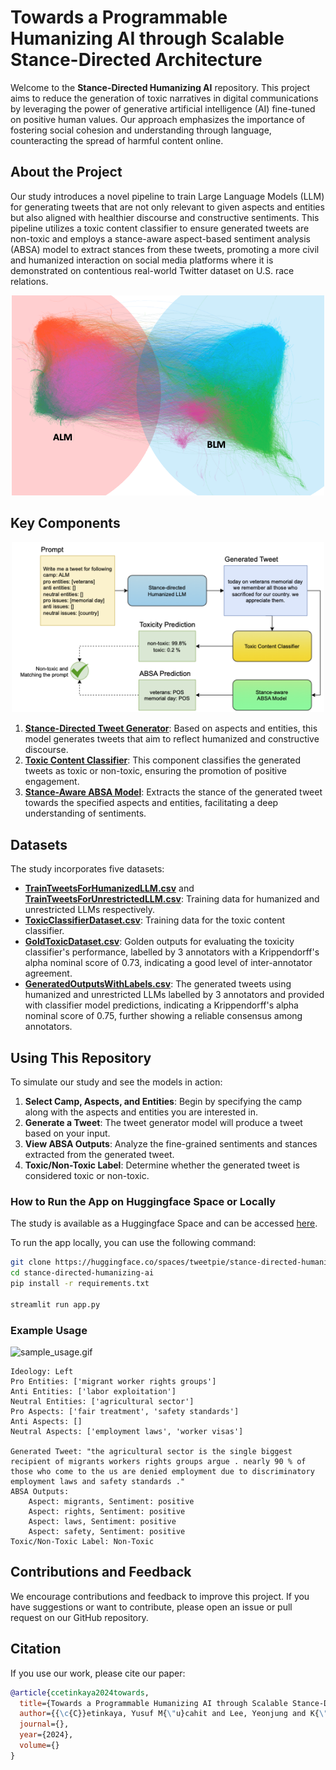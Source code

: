 # Towards a Programmable Humanizing AI through Scalable Stance-Directed Architecture

Welcome to the **Stance-Directed Humanizing AI** repository. This project aims to reduce the generation of toxic narratives in digital communications by leveraging the power of generative artificial intelligence (AI) fine-tuned on positive human values. Our approach emphasizes the importance of fostering social cohesion and understanding through language, counteracting the spread of harmful content online.

## About the Project

Our study introduces a novel pipeline to train Large Language Models (LLM) for generating tweets that are not only relevant to given aspects and entities but also aligned with healthier discourse and constructive sentiments. This pipeline utilizes a toxic content classifier to ensure generated tweets are non-toxic and employs a stance-aware aspect-based sentiment analysis (ABSA) model to extract stances from these tweets, promoting a more civil and humanized interaction on social media platforms where it is demonstrated on contentious real-world Twitter dataset on U.S. race relations.

<p align="center"><img src="./images/communities.png" width="500px"></p>

## Key Components
<p align="center"><img src="./images/pipeline.png" width="500px"></p>

1. **[Stance-Directed Tweet Generator](https://huggingface.co/tweetpie/stance-directed-tweet-generator)**: Based on aspects and entities, this model generates tweets that aim to reflect humanized and constructive discourse.
2. **[Toxic Content Classifier](https://huggingface.co/tweetpie/toxic-content-detector)**: This component classifies the generated tweets as toxic or non-toxic, ensuring the promotion of positive engagement.
3. **[Stance-Aware ABSA Model](https://huggingface.co/tweetpie/stance-aware-absa)**: Extracts the stance of the generated tweet towards the specified aspects and entities, facilitating a deep understanding of sentiments.

## Datasets

The study incorporates five datasets:
- **[TrainTweetsForHumanizedLLM.csv](data/TrainTweetsForHumanizedLLM.csv)** and **[TrainTweetsForUnrestrictedLLM.csv](data/TrainTweetsForUnrestrictedLLM.csv)**: Training data for humanized and unrestricted LLMs respectively.
- **[ToxicClassifierDataset.csv](data/ToxicClassifierDataset.csv)**: Training data for the toxic content classifier.
- **[GoldToxicDataset.csv](data/GoldToxicDataset.csv)**: Golden outputs for evaluating the toxicity classifier's performance, labelled by 3 annotators with a Krippendorff's alpha nominal score of 0.73, indicating a good level of inter-annotator agreement.
- **[GeneratedOutputsWithLabels.csv](data/GeneratedOutputsWithLabes.csv)**: The generated tweets using humanized and unrestricted LLMs labelled by 3 annotators and provided with classifier model predictions, indicating a Krippendorff's alpha nominal score of 0.75, further showing a reliable consensus among annotators.

## Using This Repository

To simulate our study and see the models in action:

1. **Select Camp, Aspects, and Entities**: Begin by specifying the camp along with the aspects and entities you are interested in.
2. **Generate a Tweet**: The tweet generator model will produce a tweet based on your input.
3. **View ABSA Outputs**: Analyze the fine-grained sentiments and stances extracted from the generated tweet.
4. **Toxic/Non-Toxic Label**: Determine whether the generated tweet is considered toxic or non-toxic.

### How to Run the App on Huggingface Space or Locally
The study is available as a Huggingface Space and can be accessed [here](https://huggingface.co/spaces/tweetpie/stance-directed-humanizing-ai).

To run the app locally, you can use the following command:

```bash
git clone https://huggingface.co/spaces/tweetpie/stance-directed-humanizing-ai
cd stance-directed-humanizing-ai
pip install -r requirements.txt

streamlit run app.py
```

### Example Usage
![sample_usage.gif](images/sample_usage.gif)
```plaintext
Ideology: Left
Pro Entities: ['migrant worker rights groups']
Anti Entities: ['labor exploitation']
Neutral Entities: ['agricultural sector']
Pro Aspects: ['fair treatment', 'safety standards']
Anti Aspects: []
Neutral Aspects: ['employment laws', 'worker visas']

Generated Tweet: "the agricultural sector is the single biggest recipient of migrants workers rights groups argue . nearly 90 % of those who come to the us are denied employment due to discriminatory employment laws and safety standards ."
ABSA Outputs:
    Aspect: migrants, Sentiment: positive
    Aspect: rights, Sentiment: positive
    Aspect: laws, Sentiment: positive
    Aspect: safety, Sentiment: positive 
Toxic/Non-Toxic Label: Non-Toxic
```

## Contributions and Feedback

We encourage contributions and feedback to improve this project. If you have suggestions or want to contribute, 
please open an issue or pull request on our GitHub repository.

## Citation

If you use our work, please cite our paper:

```bibtex
@article{ccetinkaya2024towards,
  title={Towards a Programmable Humanizing AI through Scalable Stance-Directed Architecture},
  author={{\c{C}}etinkaya, Yusuf M{\"u}cahit and Lee, Yeonjung and K{\"u}lah, Emre and Toroslu, {\.I}smail Hakk{\i} and Cowan, Michael A. and Davulcu, Hasan},
  journal={},
  year={2024},
  volume={}
}
```

